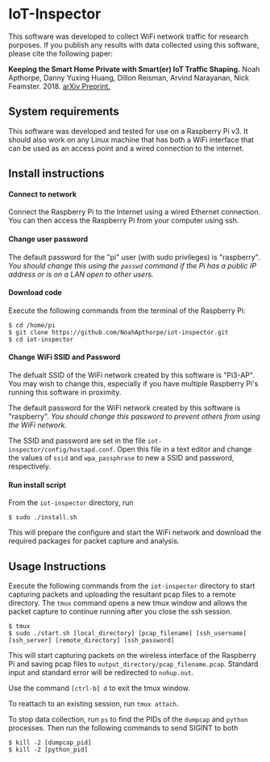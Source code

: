# IoT-Inspector
This software was developed to collect WiFi network traffic for research purposes. If you publish any results with data collected using this software, please cite the following paper:

**Keeping the Smart Home Private with Smart(er) IoT Traffic Shaping.** Noah Apthorpe, Danny Yuxing Huang, Dillon Reisman, Arvind Narayanan, Nick Feamster. 2018. [arXiv Preprint.](https://arxiv.org/abs/1812.00955)

## System requirements
This software was developed and tested for use on a Raspberry Pi v3.  It should also work on any Linux machine that has both a WiFi interface that can be used as an access point and a wired connection to the internet.

## Install instructions

#### Connect to network
Connect the Raspberry Pi to the Internet using a wired Ethernet connection.  You can then access the Raspberry Pi from your computer using ssh.

#### Change user password
The default password for the "pi" user (with sudo privileges) is "raspberry". *You should change this using the `passwd` command if the Pi has a public IP address or is on a LAN open to other users.* 

#### Download code
Execute the following commands from the terminal of the Raspberry Pi:

```
$ cd /home/pi
$ git clone https://github.com/NoahApthorpe/iot-inspector.git
$ cd iot-inspector
```

#### Change WiFi SSID and Password
The defualt SSID of the WiFi network created by this software is "Pi3-AP". You may wish to change this, especially if you have multiple Raspberry Pi's running this software in proximity.  

The default password for the WiFi network created by this software is "raspberry".  *You should change this password to prevent others from using the WiFi network.*

The SSID and password are set in the file `iot-inspector/config/hostapd.conf`. Open this file in a text editor and change the values of `ssid` and `wpa_passphrase` to new a SSID and password, respectively.  

#### Run install script

From the `iot-inspector` directory, run 
```
$ sudo ./install.sh
```
This will prepare the configure and start the WiFi network and download the required packages for packet capture and analysis.

## Usage Instructions

Execute the following commands from the `iot-inspector` directory to start capturing packets and uploading the resultant pcap files to a remote directory. The `tmux` command opens a new tmux window and allows the packet capture to continue running after you close the ssh session.

```
$ tmux
$ sudo ./start.sh [local_directory] [pcap_filename] [ssh_username] [ssh_server] [remote_directory] [ssh_password]
```

This will start capturing packets on the wireless interface of the Raspberry Pi and saving pcap files to `output_directory/pcap_filename.pcap`. Standard input and standard error will be redirected to `nohup.out`.

Use the command `[ctrl-b] d` to exit the tmux window.

To reattach to an existing session, run `tmux attach`.

To stop data collection, run `ps` to find the PIDs of the `dumpcap` and `python` processes. Then run the following commands to send SIGINT to both

```
$ kill -2 [dumpcap_pid]
$ kill -2 [python_pid]
```
